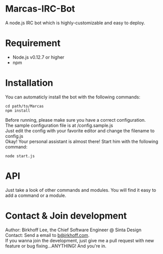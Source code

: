 # Marcas-IRC-Bot
A node.js IRC bot which is highly-customizable and easy to deploy.  

# Requirement  
* Node.js v0.12.7 or higher  
* npm  

# Installation
You can automaticly install the bot with the following commands:  
```
cd path/to/Marcas
npm install
```   
Before running, please make sure you have a correct configuration.  
The sample configuration file is at /config.sample.js  
Just edit the config with your favorite editor and change the filename to config.js  
Okay! Your personal assistant is almost there! Start him with the following command:  
```
node start.js
```

# API  
Just take a look of other commands and modules. You will find it easy to add a command or a module.  

# Contact & Join development  
Author: Birkhoff Lee, the Chief Software Engineer @ Sinta Design  
Contact: Send a email to b@irkhoff.com.  
If you wanna join the development, just give me a pull request with new feature or bug fixing...ANYTHING! And you're in.  
